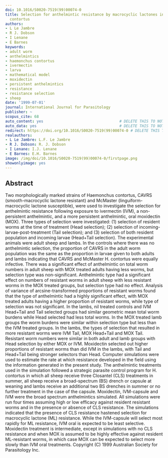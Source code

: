 ```yaml
---
doi: 10.1016/S0020-7519(99)00074-0
title: Selection for anthelmintic resistance by macrocyclic lactones in Haemonchus
  contortus
authors:
- L Le Jambre
- R J. Dobson
- I Lenane
- E Barnes
keywords:
- adult worm
- anthelmintics
- haemonchus contortus
- ivermectin
- larva
- mathematical model
- moxidectin
- persistent anthelmintics
- resistance
- resistance selection
- sheep
date: '1999-07-01'
journal: International Journal for Parasitology
publisher: ~
scopus_cite: 68
auto_content: yes                                  # DELETE THIS TO NOT AUTO GENERATE CONTENT
auto_data: yes                                     # DELETE THIS TO NOT AUTO GENERATE METADATA
redirect: https://doi.org/10.1016/S0020-7519(99)00074-0 # DELETE THIS TO NOT REDIRECT
realauthors:
- L Le Jambre: L.F. Le Jambre
- R J. Dobson: R. J. Dobson
- I Lenane: I.J. Lenane
- E Barnes: E.H. Barnes
image: /img/doi/10.1016/S0020-7519(99)00074-0/firstpage.png
showonlyimage: yes
---
```



## Abstract
Two morphologically marked strains of Haemonchus contortus, CAVRS (smooth-macrocyclic lactone resistant) and McMaster (linguiform-macrocyclic lactone susceptible), were used to investigate the selection for anthelmintic resistance following exposure to ivermectin (IVM), a non-persistent anthelmintic, and a more persistent anthelmintic, oral moxidectin (MOX). Three types of selection were investigated: (1) selection of resident worms at the time of treatment (Head selection); (2) selection of incoming-larvae-post-treatment (Tail selection); and (3) selection of both resident population and incoming larvae (Head+Tail selection). The experimental animals were adult sheep and lambs. In the controls where there was no anthelmintic selection, the proportion of CAVRS in the adult worm population was the same as the proportion in larvae given to both adults and lambs indicating that CAVRS and McMaster H. contortus were equally infective. There was a significant effect of anthelmintic on total worm numbers in adult sheep with MOX treated adults having less worms, but selection type was non-significant. Anthelmintic type had a significant effect on numbers of resistant worms in adult sheep with less resistant worms in the MOX treated groups, but selection type had no effect. Analysis of variance of arcsine-transformed proportions of resistant worms found that the type of anthelmintic had a highly significant effect, with MOX treated adults having a higher proportion of resistant worms, while type of selection was not significant. In the lambs, nil treated controls and IVM Head+Tail and Tail selected groups had similar geometric mean total worm burdens while Head selected had less total worms. In the MOX treated lamb groups the worm burdens were similar within selection type but less than the IVM treated groups. In the lambs, the types of selection that resulted in more resistant worms were IVM Tail, MOX Head+Tail and MOX Tail. Resistant worm numbers were similar in both adult and lamb groups with Head selection by either MOX or IVM. Moxidectin selected out higher proportions of resistant worms than did IVM in the lambs, with Tail and Head+Tail being stronger selectors than Head. Computer simulations were used to estimate the rate at which resistance developed in the field using the information generated in the present study. The anthelmintic treatments used in the simulation followed a strategic parasite control program for H. contortus in which all sheep receive three Closantel (CLS) treatments in summer, all sheep receive a broad-spectrum (BS) drench or capsule at weaning and lambs receive an additional two BS drenches in summer or no further treatment in the case of the capsule. Moxidectin, IVM-capsule and IVM were the broad spectrum anthelmintics simulated. All simulations were run four times assuming high or low efficacy against resident resistant worms and in the presence or absence of CLS resistance. The simulations indicated that the presence of CLS resistance hastened selection for macrocyclic lactone (ML) resistance. While the IVM-capsule will select most rapidly for ML resistance, IVM oral is expected to be least selective. Moxidectin treatment is intermediate, except in simulations with no CLS resistance and when MOX is assumed to be highly effective against resident ML-resistant worms, in which case MOX can be expected to select more slowly than IVM oral treatments. Copyright (C) 1999 Australian Society for Parasitology Inc.
